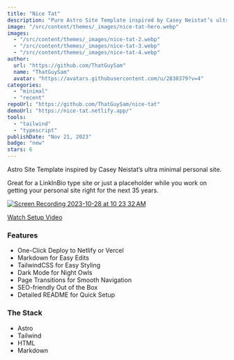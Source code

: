 ```yaml
---
title: "Nice Tat"
description: "Pure Astro Site Template inspired by Casey Neistat’s ultra-minimal personal site."
image: "/src/content/themes/_images/nice-tat-hero.webp"
images:
  - "/src/content/themes/_images/nice-tat-2.webp"
  - "/src/content/themes/_images/nice-tat-3.webp"
  - "/src/content/themes/_images/nice-tat-4.webp"
author:
  url: "https://github.com/ThatGuySam"
  name: "ThatGuySam"
  avatar: "https://avatars.githubusercontent.com/u/2830379?v=4"
categories:
  - "minimal"
  - "recent"
repoUrl: "https://github.com/ThatGuySam/nice-tat"
demoUrl: "https://nice-tat.netlify.app/"
tools:
  - "tailwind"
  - "typescript"
publishDate: "Nov 21, 2023"
badge: "new"
stars: 6
---
```


<p>Astro Site Template inspired by Casey Neistat’s ultra minimal personal site.</p>
<p>
  Great for a LinkInBio type site or just a placeholder while you work on getting your personal site
  right for the next 35 years.
</p>
<p>
  <a
    href="https://user-images.githubusercontent.com/2830379/278822365-5cb4215c-976c-4d58-bb33-7ef36f24ffe3.gif"
    ><img
      src="https://user-images.githubusercontent.com/2830379/278822365-5cb4215c-976c-4d58-bb33-7ef36f24ffe3.gif"
      alt="Screen Recording 2023-10-28 at 10 23 32 AM"
  /></a>
</p>
<p>
  <a href="https://www.youtube.com/watch?v=sEyHnHjhlr4">Watch Setup Video</a>
<h3>Features</h3>
<ul>
  <li>One-Click Deploy to Netlify or Vercel</li>
  <li>Markdown for Easy Edits</li>
  <li>TailwindCSS for Easy Styling</li>
  <li>Dark Mode for Night Owls</li>
  <li>Page Transitions for Smooth Navigation</li>
  <li>SEO-friendly Out of the Box</li>
  <li>Detailed README for Quick Setup</li>
</ul>
<h3>The Stack</h3>
<ul>
  <li>Astro</li>
  <li>Tailwind</li>
  <li>HTML</li>
  <li>Markdown</li>
</ul>
